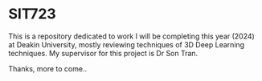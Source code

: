 # SIT723
This is a repository dedicated to work I will be completing this year (2024) at Deakin University, mostly reviewing techniques of 3D Deep Learning techniques.
My supervisor for this project is Dr Son Tran.

Thanks, more to come..

